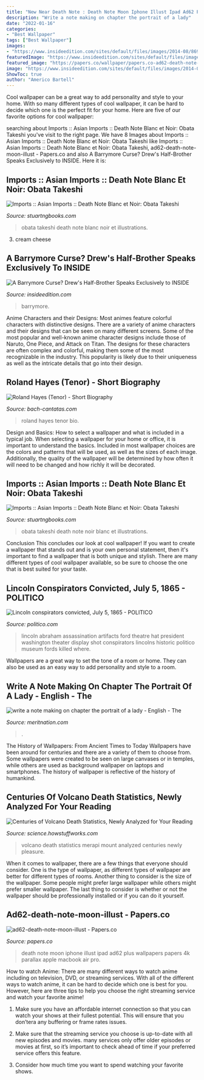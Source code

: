 ```yaml
---
title: "New Near Death Note : Death Note Moon Iphone Illust Ipad Ad62 Plus Wallpapers Papers 4k Parallax Apple Macbook Air Pro"
description: "Write a note making on chapter the portrait of a lady"
date: "2022-01-16"
categories:
- "Best Wallpaper"
tags: ["Best Wallpaper"]
images:
- "https://www.insideedition.com/sites/default/files/images/2014-08/8695.jpg"
featuredImage: "https://www.insideedition.com/sites/default/files/images/2014-08/8695.jpg"
featured_image: "https://papers.co/wallpaper/papers.co-ad62-death-note-moon-illust-33-iphone6-wallpaper.jpg"
image: "https://www.insideedition.com/sites/default/files/images/2014-08/8695.jpg"
ShowToc: true
author: "Americo Bartell"
---
```



Cool wallpaper can be a great way to add personality and style to your home. With so many different types of cool wallpaper, it can be hard to decide which one is the perfect fit for your home. Here are five of our favorite options for cool wallpaper: 

	

		
searching about Imports :: Asian Imports :: Death Note Blanc et Noir: Obata Takeshi you've visit to the right page. We have 8 Images about Imports :: Asian Imports :: Death Note Blanc et Noir: Obata Takeshi like Imports :: Asian Imports :: Death Note Blanc et Noir: Obata Takeshi, ad62-death-note-moon-illust - Papers.co and also A Barrymore Curse? Drew&#039;s Half-Brother Speaks Exclusively to INSIDE. Here it is:
		
    
## Imports :: Asian Imports :: Death Note Blanc Et Noir: Obata Takeshi

<img loading=lazy src="https://stuartngbooks.com/images/detailed/29/37913f.jpg" onerror="this.onerror=null;this.src='https://tse4.mm.bing.net/th?id=OIP.9RMSsnG_dZM_PkxHkbRNZwHaLA&amp;pid=15.1';" alt="Imports :: Asian Imports :: Death Note Blanc et Noir: Obata Takeshi">

_Source: stuartngbooks.com_

>obata takeshi death note blanc noir et illustrations. 

	

3. cream cheese 

    
## A Barrymore Curse? Drew&#039;s Half-Brother Speaks Exclusively To INSIDE

<img loading=lazy src="https://www.insideedition.com/sites/default/files/images/2014-08/8695.jpg" onerror="this.onerror=null;this.src='https://tse3.mm.bing.net/th?id=OIP.llEy4uUE7rUox8OYvlbapQHaEK&amp;pid=15.1';" alt="A Barrymore Curse? Drew&#039;s Half-Brother Speaks Exclusively to INSIDE">

_Source: insideedition.com_

>barrymore. 

	

Anime Characters and their Designs: Most animes feature colorful characters with distinctive designs.
There are a variety of anime characters and their designs that can be seen on many different screens. Some of the most popular and well-known anime character designs include those of Naruto, One Piece, and Attack on Titan. The designs for these characters are often complex and colorful, making them some of the most recognizable in the industry. This popularity is likely due to their uniqueness as well as the intricate details that go into their design.

    
## Roland Hayes (Tenor) - Short Biography

<img loading=lazy src="https://www.bach-cantatas.com/Pic-Bio-H-BIG/Hayes-Roland-07[1954-1955].jpg" onerror="this.onerror=null;this.src='https://tse1.mm.bing.net/th?id=OIP.5-HxfDof6e3AnxMrI9A-2AHaQN&amp;pid=15.1';" alt="Roland Hayes (Tenor) - Short Biography">

_Source: bach-cantatas.com_

>roland hayes tenor bio. 

	

Design and Basics: How to select a wallpaper and what is included in a typical job.
When selecting a wallpaper for your home or office, it is important to understand the basics. Included in most wallpaper choices are the colors and patterns that will be used, as well as the sizes of each image. Additionally, the quality of the wallpaper will be determined by how often it will need to be changed and how richly it will be decorated.

    
## Imports :: Asian Imports :: Death Note Blanc Et Noir: Obata Takeshi

<img loading=lazy src="https://stuartngbooks.com/images/detailed/29/37913d.jpg" onerror="this.onerror=null;this.src='https://tse2.mm.bing.net/th?id=OIP.WmZbhVdcwwvqmSoKU4ILEwHaLI&amp;pid=15.1';" alt="Imports :: Asian Imports :: Death Note Blanc et Noir: Obata Takeshi">

_Source: stuartngbooks.com_

>obata takeshi death note noir blanc et illustrations. 

	

Conclusion
This concludes our look at cool wallpaper! If you want to create a wallpaper that stands out and is your own personal statement, then it's important to find a wallpaper that is both unique and stylish. There are many different types of cool wallpaper available, so be sure to choose the one that is best suited for your taste.

    
## Lincoln Conspirators Convicted, July 5, 1865 - POLITICO

<img loading=lazy src="https://static.politico.com/e3/36/99c7a70545548691a08655d53432/abraham-lincoln-assassination.jpg" onerror="this.onerror=null;this.src='https://tse4.mm.bing.net/th?id=OIP.Eh9o0IClPoWYbTehjtodGgHaE8&amp;pid=15.1';" alt="Lincoln conspirators convicted, July 5, 1865 - POLITICO">

_Source: politico.com_

>lincoln abraham assassination artifacts ford theatre hat president washington theater display shot conspirators lincolns historic politico museum fords killed where. 

	

Wallpapers are a great way to set the tone of a room or home. They can also be used as an easy way to add personality and style to a room.

    
## Write A Note Making On Chapter The Portrait Of A Lady - English - The

<img loading=lazy src="https://s3mn.mnimgs.com/img/shared/content_ck_images/ck_603233f905cda.jpeg" onerror="this.onerror=null;this.src='https://tse2.mm.bing.net/th?id=OIP.cvW0HGwe69NQdBKv5_zoKQHaJ4&amp;pid=15.1';" alt="write a note making on chapter the portrait of a lady - English - The">

_Source: meritnation.com_

>. 

	

The History of Wallpapers: From Ancient Times to Today
Wallpapers have been around for centuries and there are a variety of them to choose from. Some wallpapers were created to be seen on large canvases or in temples, while others are used as background wallpaper on laptops and smartphones. The history of wallpaper is reflective of the history of humankind.

    
## Centuries Of Volcano Death Statistics, Newly Analyzed For Your Reading

<img loading=lazy src="https://resize.hswstatic.com/w_1024/gif/volcanofatalities-1.jpg" onerror="this.onerror=null;this.src='https://tse1.mm.bing.net/th?id=OIP.ATUxOM_o5XIEem51RMchkwHaEK&amp;pid=15.1';" alt="Centuries of Volcano Death Statistics, Newly Analyzed for Your Reading">

_Source: science.howstuffworks.com_

>volcano death statistics merapi mount analyzed centuries newly pleasure. 

	

When it comes to wallpaper, there are a few things that everyone should consider. One is the type of wallpaper, as different types of wallpaper are better for different types of rooms. Another thing to consider is the size of the wallpaper. Some people might prefer large wallpaper while others might prefer smaller wallpaper. The last thing to consider is whether or not the wallpaper should be professionally installed or if you can do it yourself.

    
## Ad62-death-note-moon-illust - Papers.co

<img loading=lazy src="https://papers.co/wallpaper/papers.co-ad62-death-note-moon-illust-33-iphone6-wallpaper.jpg" onerror="this.onerror=null;this.src='https://tse1.mm.bing.net/th?id=OIP.-GVY2EMcLB3Ahj0d1BPDrgHaNL&amp;pid=15.1';" alt="ad62-death-note-moon-illust - Papers.co">

_Source: papers.co_

>death note moon iphone illust ipad ad62 plus wallpapers papers 4k parallax apple macbook air pro. 

	

How to watch Anime: There are many different ways to watch anime including on television, DVD, or streaming services.
With all of the different ways to watch anime, it can be hard to decide which one is best for you. However, here are three tips to help you choose the right streaming service and watch your favorite anime!
1. Make sure you have an affordable internet connection so that you can watch your shows at their fullest potential. This will ensure that you don’tera any buffering or frame rates issues.

2. Make sure that the streaming service you choose is up-to-date with all new episodes and movies. many services only offer older episodes or movies at first, so it’s important to check ahead of time if your preferred service offers this feature.

3. Consider how much time you want to spend watching your favorite shows.

